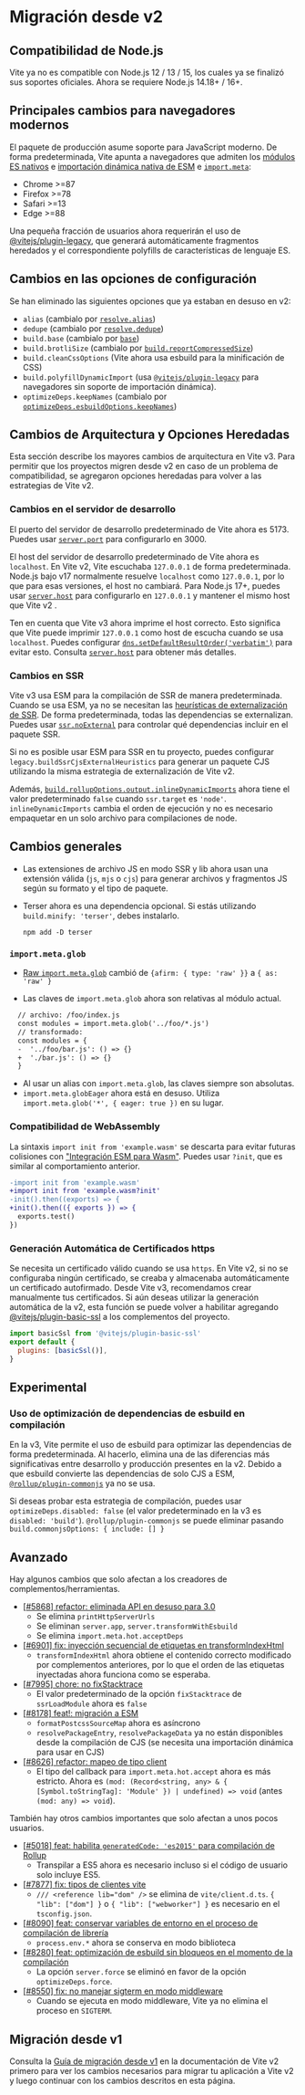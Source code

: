 # Migración desde v2

## Compatibilidad de Node.js

Vite ya no es compatible con Node.js 12 / 13 / 15, los cuales ya se finalizó sus soportes oficiales. Ahora se requiere Node.js 14.18+ / 16+.

## Principales cambios para navegadores modernos

El paquete de producción asume soporte para JavaScript moderno. De forma predeterminada, Vite apunta a navegadores que admiten los [módulos ES nativos](https://caniuse.com/es6-module) e [importación dinámica nativa de ESM](https://caniuse.com/es6-module-dynamic-import) e [`import.meta`](https://caniuse.com/mdn-javascript_operators_import_meta):

- Chrome >=87
- Firefox >=78
- Safari >=13
- Edge >=88

Una pequeña fracción de usuarios ahora requerirán el uso de [@vitejs/plugin-legacy](https://github.com/vitejs/vite/tree/main/packages/plugin-legacy), que generará automáticamente fragmentos heredados y el correspondiente polyfills de características de lenguaje ES.

## Cambios en las opciones de configuración

Se han eliminado las siguientes opciones que ya estaban en desuso en v2:

- `alias` (cambialo por [`resolve.alias`](../config/shared-options.md#resolve-alias))
- `dedupe` (cambialo por [`resolve.dedupe`](../config/shared-options.md#resolve-dedupe))
- `build.base` (cambialo por [`base`](../config/shared-options.md#base))
- `build.brotliSize` (cambialo por [`build.reportCompressedSize`](../config/build-options.md#build-reportcompressedsize))
- `build.cleanCssOptions` (Vite ahora usa esbuild para la minificación de CSS)
- `build.polyfillDynamicImport` (usa [`@vitejs/plugin-legacy`](https://github.com/vitejs/vite/tree/main/packages/plugin-legacy) para navegadores sin soporte de importación dinámica).
- `optimizeDeps.keepNames` (cambialo por [`optimizeDeps.esbuildOptions.keepNames`](../config/dep-optimization-options.md#optimizedeps-esbuildoptions))

## Cambios de Arquitectura y Opciones Heredadas

Esta sección describe los mayores cambios de arquitectura en Vite v3. Para permitir que los proyectos migren desde v2 en caso de un problema de compatibilidad, se agregaron opciones heredadas para volver a las estrategias de Vite v2.

### Cambios en el servidor de desarrollo

El puerto del servidor de desarrollo predeterminado de Vite ahora es 5173. Puedes usar [`server.port`](../config/server-options.md#server-port) para configurarlo en 3000.

El host del servidor de desarrollo predeterminado de Vite ahora es `localhost`. En Vite v2, Vite escuchaba `127.0.0.1` de forma predeterminada. Node.js bajo v17 normalmente resuelve `localhost` como `127.0.0.1`, por lo que para esas versiones, el host no cambiará. Para Node.js 17+, puedes usar [`server.host`](../config/server-options.md#server-host) para configurarlo en `127.0.0.1` y mantener el mismo host que Vite v2 .

Ten en cuenta que Vite v3 ahora imprime el host correcto. Esto significa que Vite puede imprimir `127.0.0.1` como host de escucha cuando se usa `localhost`. Puedes configurar [`dns.setDefaultResultOrder('verbatim')`](https://nodejs.org/api/dns.html#dns_dns_setdefaultresultorder_order) para evitar esto. Consulta [`server.host`](../config/server-options.md#server-host) para obtener más detalles.

### Cambios en SSR

Vite v3 usa ESM para la compilación de SSR de manera predeterminada. Cuando se usa ESM, ya no se necesitan las [heurísticas de externalización de SSR](../guide/ssr.html#ssr-externos). De forma predeterminada, todas las dependencias se externalizan. Puedes usar [`ssr.noExternal`](../config/ssr-options.md#ssr-noexternal) para controlar qué dependencias incluir en el paquete SSR.

Si no es posible usar ESM para SSR en tu proyecto, puedes configurar `legacy.buildSsrCjsExternalHeuristics` para generar un paquete CJS utilizando la misma estrategia de externalización de Vite v2.

Además, [`build.rollupOptions.output.inlineDynamicImports`](https://rollupjs.org/guide/en/#outputinlinedynamicimports) ahora tiene el valor predeterminado `false` cuando `ssr.target` es `'node'`. `inlineDynamicImports` cambia el orden de ejecución y no es necesario empaquetar en un solo archivo para compilaciones de node.

## Cambios generales

- Las extensiones de archivo JS en modo SSR y lib ahora usan una extensión válida (`js`, `mjs` o `cjs`) para generar archivos y fragmentos JS según su formato y el tipo de paquete.

- Terser ahora es una dependencia opcional. Si estás utilizando `build.minify: 'terser'`, debes instalarlo.

  ```shell
  npm add -D terser
  ```

### `import.meta.glob`

- [Raw `import.meta.glob`](features.md#glob-import-as) cambió de `{afirm: { type: 'raw' }}` a `{ as: 'raw' }`

- Las claves de `import.meta.glob` ahora son relativas al módulo actual.

```diff
  // archivo: /foo/index.js
  const modules = import.meta.glob('../foo/*.js')
  // transformado:
  const modules = {
  -  '../foo/bar.js': () => {}
  +  './bar.js': () => {}
  }
```

- Al usar un alias con `import.meta.glob`, las claves siempre son absolutas.
- `import.meta.globEager` ahora está en desuso. Utiliza `import.meta.glob('*', { eager: true })` en su lugar.

### Compatibilidad de WebAssembly

La sintaxis `import init from 'example.wasm'` se descarta para evitar futuras colisiones con ["Integración ESM para Wasm"](https://github.com/WebAssembly/esm-integration).
Puedes usar `?init`, que es similar al comportamiento anterior.

```diff
-import init from 'example.wasm'
+import init from 'example.wasm?init'
-init().then((exports) => {
+init().then(({ exports }) => {
  exports.test()
})
```

### Generación Automática de Certificados https

Se necesita un certificado válido cuando se usa `https`. En Vite v2, si no se configuraba ningún certificado, se creaba y almacenaba automáticamente un certificado autofirmado.
Desde Vite v3, recomendamos crear manualmente tus certificados. Si aún deseas utilizar la generación automática de la v2, esta función se puede volver a habilitar agregando [@vitejs/plugin-basic-ssl](https://github.com/vitejs/vite-plugin-basic-ssl) a los complementos del proyecto.

```js
import basicSsl from '@vitejs/plugin-basic-ssl'
export default {
  plugins: [basicSsl()],
}
```

## Experimental

### Uso de optimización de dependencias de esbuild en compilación

En la v3, Vite permite el uso de esbuild para optimizar las dependencias de forma predeterminada. Al hacerlo, elimina una de las diferencias más significativas entre desarrollo y producción presentes en la v2. Debido a que esbuild convierte las dependencias de solo CJS a ESM, [`@rollup/plugin-commonjs`](https://github.com/rollup/plugins/tree/master/packages/commonjs) ya no se usa.

Si deseas probar esta estrategia de compilación, puedes usar `optimizeDeps.disabled: false` (el valor predeterminado en la v3 es `disabled: 'build'`). `@rollup/plugin-commonjs` se puede eliminar pasando `build.commonjsOptions: { include: [] }`

## Avanzado

Hay algunos cambios que solo afectan a los creadores de complementos/herramientas.

- [[#5868] refactor: eliminada API en desuso para 3.0](https://github.com/vitejs/vite/pull/5868)
  - Se elimina `printHttpServerUrls`
  - Se eliminan `server.app`, `server.transformWithEsbuild`
  - Se elimina `import.meta.hot.acceptDeps`
- [[#6901] fix: inyección secuencial de etiquetas en transformIndexHtml](https://github.com/vitejs/vite/pull/6901)
  - `transformIndexHtml` ahora obtiene el contenido correcto modificado por complementos anteriores, por lo que el orden de las etiquetas inyectadas ahora funciona como se esperaba.
- [[#7995] chore: no fixStacktrace](https://github.com/vitejs/vite/pull/7995)
  - El valor predeterminado de la opción `fixStacktrace` de `ssrLoadModule` ahora es `false`
- [[#8178] feat!: migración a ESM](https://github.com/vitejs/vite/pull/8178)
  - `formatPostcssSourceMap` ahora es asíncrono
  - `resolvePackageEntry`, `resolvePackageData` ya no están disponibles desde la compilación de CJS (se necesita una importación dinámica para usar en CJS)
- [[#8626] refactor: mapeo de tipo client](https://github.com/vitejs/vite/pull/8626)
  - El tipo del callback para `import.meta.hot.accept` ahora es más estricto. Ahora es `(mod: (Record<string, any> & { [Symbol.toStringTag]: 'Module' }) | undefined) => void` (antes `(mod: any) => void`).

También hay otros cambios importantes que solo afectan a unos pocos usuarios.

- [[#5018] feat: habilita `generatedCode: 'es2015'` para compilación de Rollup](https://github.com/vitejs/vite/pull/5018)
  - Transpilar a ES5 ahora es necesario incluso si el código de usuario solo incluye ES5.
- [[#7877] fix: tipos de clientes vite](https://github.com/vitejs/vite/pull/7877)
  - `/// <reference lib="dom" />` se elimina de `vite/client.d.ts`. `{ "lib": ["dom"] }` o `{ "lib": ["webworker"] }` es necesario en el `tsconfig.json`.
- [[#8090] feat: conservar variables de entorno en el proceso de compilación de librería](https://github.com/vitejs/vite/pull/8090)
  - `process.env.*` ahora se conserva en modo biblioteca
- [[#8280] feat: optimización de esbuild sin bloqueos en el momento de la compilación](https://github.com/vitejs/vite/pull/8280)
  - La opción `server.force` se eliminó en favor de la opción `optimizeDeps.force`.
- [[#8550] fix: no manejar sigterm en modo middleware](https://github.com/vitejs/vite/pull/8550)
  - Cuando se ejecuta en modo middleware, Vite ya no elimina el proceso en `SIGTERM`.

## Migración desde v1

Consulta la [Guía de migración desde v1](https://v2.vitejs.dev/guide/migration.html) en la documentación de Vite v2 primero para ver los cambios necesarios para migrar tu aplicación a Vite v2 y luego continuar con los cambios descritos en esta página.
